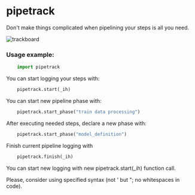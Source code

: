 # pipetrack
Don't make things complicated when pipelining your steps is all you need.

![trackboard](https://user-images.githubusercontent.com/32472244/78681319-43522900-78f5-11ea-8583-6c5d4abd39aa.png)

### Usage example:
```python
    import pipetrack
```
You can start logging your steps with:
```python
    pipetrack.start(_ih)
```
You can start new pipeline phase with:
```python
    pipetrack.start_phase("train data processing")
```
After executing needed steps, declare a new phase with:
```python
    pipetrack.start_phase("model_definition")
```
Finish current pipeline logging with
```python
    pipetrack.finish(_ih)
```
You can start new logging with new pipetrack.start(_ih) function call.

Please, consider using specified syntax (not ' but "; no whitespaces in code).
